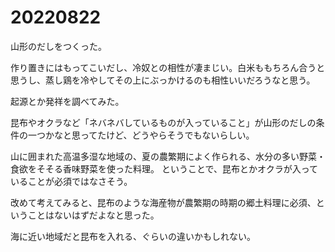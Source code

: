 # 20220822

山形のだしをつくった。

作り置きにはもってこいだし、冷奴との相性が凄まじい。白米ももちろん合うと思うし、蒸し鶏を冷やしてその上にぶっかけるのも相性いいだろうなと思う。

起源とか発祥を調べてみた。

昆布やオクラなど「ネバネバしているものが入っていること」が山形のだしの条件の一つかなと思ってたけど、どうやらそうでもないらしい。

山に囲まれた高温多湿な地域の、夏の農繁期によく作られる、水分の多い野菜・食欲をそそる香味野菜を使った料理。 ということで、昆布とかオクラが入っていることが必須ではなさそう。

改めて考えてみると、昆布のような海産物が農繁期の時期の郷土料理に必須、ということはないはずだよなと思った。

海に近い地域だと昆布を入れる、ぐらいの違いかもしれない。